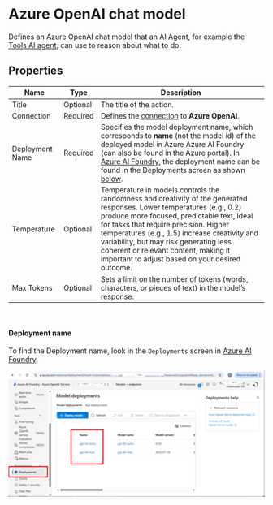 # Azure OpenAI chat model

Defines an Azure OpenAI chat model that an AI Agent, for example the [Tools AI agent](../agents/tools-ai-agent.md), can use to reason about what to do.

## Properties

| Name                  | Type      | Description |
|-----------------------|-----------|-------------|
| Title                 | Optional  | The title of the action. |
| Connection            | Required  | Defines the [connection](azure-openai-connection.md) to **Azure OpenAI**. |
| Deployment Name       | Required  | Specifies the model deployment name, which corresponds to **name** (not the model id) of the deployed model in Azure Azure AI Foundry (can also be found in the Azure portal). In [Azure AI Foundry](https://ai.azure.com), the deployment name can be found in the Deployments screen as shown [below](#deployment-name).   |
| Temperature       | Optional  |Temperature in models controls the randomness and creativity of the generated responses. Lower temperatures (e.g., 0.2) produce more focused, predictable text, ideal for tasks that require precision. Higher temperatures (e.g., 1.5) increase creativity and variability, but may risk generating less coherent or relevant content, making it important to adjust based on your desired outcome. |
| Max Tokens | Optional | Sets a limit on the number of tokens (words, characters, or pieces of text) in the model’s response. |

<br/>

#### Deployment name
To find the Deployment name, look in the `Deployments` screen in [Azure AI Foundry](https://ai.azure.com).  

![img](/images/flow/azure-openai-deploymentname.png)
